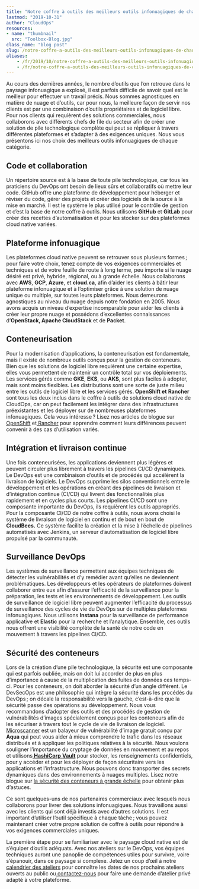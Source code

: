 ```yaml
---
title: "Notre coffre à outils des meilleurs outils infonuagiques de chaque catégorie."
lastmod: "2019-10-31"
author: "CloudOps"
resources:
- name: "thumbnail"
  src: "Toolbox-Blog.jpg"
class_name: "blog post"
slug: /notre-coffre-a-outils-des-meilleurs-outils-infonuagiques-de-chaque-categorie
aliases:
    - /fr/2019/10/notre-coffre-a-outils-des-meilleurs-outils-infonuagiques-de-chaque-categorie/
    - /fr/notre-coffre-a-outils-des-meilleurs-outils-infonuagiques-de-chaque-categorie
---
```


<p>Au cours des dernières années, le nombre d’outils que l’on retrouve dans le paysage infonuagique a explosé, il est parfois difficile de savoir quel est le meilleur pour effectuer un travail précis. Nous sommes agnostiques en matière de nuage et d’outils, car pour nous, la meilleure façon de servir nos clients est par une combinaison d’outils propriétaires et de logiciel libre. Pour nos clients qui requièrent des solutions commerciales, nous collaborons avec différents chefs de file du secteur afin de créer une solution de pile technologique complète qui peut se répliquer à travers différentes plateformes et s’adapter à des exigences uniques. Nous vous présentons ici nos choix des meilleurs outils infonuagiques de chaque catégorie.</p><h2><strong>Code et collaboration</strong></h2><p>Un répertoire source est à la base de toute pile technologique, car tous les praticiens du DevOps ont besoin de lieux sûrs et collaboratifs où mettre leur code. GitHub offre une plateforme de développement pour héberger et réviser du code, gérer des projets et créer des logiciels de la source à la mise en marché. Il est le système le plus utilisé pour le contrôle de gestion et c’est la base de notre coffre à outils. Nous utilisons <strong>GitHub</strong> et <strong>GitLab</strong> pour créer des recettes d’automatisation et pour les stocker sur des plateformes cloud native variées.</p><h2><strong>Plateforme infonuagique</strong></h2><p>Les plateformes cloud native peuvent se retrouver sous plusieurs formes ; pour faire votre choix, tenez compte de vos exigences commerciales et techniques et de votre feuille de route à long terme, peu importe si le nuage désiré est privé, hybride, régional, ou à grande échelle. Nous collaborons avec <strong>AWS</strong>, <strong>GCP</strong>, <strong>Azure</strong>, et <strong>cloud.ca</strong>, afin d’aider les clients à bâtir leur plateforme infonuagique et à l’optimiser grâce à une solution de nuage unique ou multiple, sur toutes leurs plateformes. Nous demeurons agnostiques au niveau du nuage depuis notre fondation en 2005. Nous avons acquis un niveau d’expertise incomparable pour aider les clients à créer leur propre nuage et possédons d’excellentes connaissances d’<strong>OpenStack, Apache CloudStack</strong> et de <strong>Packet</strong>.</p><h2><strong>Conteneurisation</strong></h2><p>Pour la modernisation d’applications, la conteneurisation est fondamentale, mais il existe de nombreux outils conçus pour la gestion de conteneurs. Bien que les solutions de logiciel libre requièrent une certaine expertise, elles vous permettent de maintenir un contrôle total sur vos déploiements. Les services gérés comme <strong>GKE</strong>, <strong>EKS</strong>, ou <strong>AKS</strong>, sont plus faciles à adopter, mais sont moins flexibles. Les distributions sont une sorte de juste milieu entre les outils de logiciel libre et les services gérés.<strong> OpenShift et</strong> <strong>Rancher</strong> sont tous les deux inclus dans le coffre à outils de solutions cloud native de CloudOps, car on peut facilement les intégrer dans des infrastructures préexistantes et les déployer sur de nombreuses plateformes infonuagiques. Cela vous intéresse ? Lisez nos articles de blogue sur<a href="https://www.cloudops.com/fr/2018/05/la-valeur-dopenshift-pour-la-transformation-des-logiciels-dentreprise/"> OpenShift</a> et<a href="https://www.cloudops.com/fr/2018/08/rancher-2-0-de-nouvelles-fonctionnalites-qui-pourraient-vous-interesser/"> Rancher</a> pour apprendre comment leurs différences peuvent convenir à des cas d’utilisation variés.</p><h2><strong>Intégration et livraison continue</strong></h2><p>Une fois conteneurisées, les applications deviennent plus légères et peuvent circuler plus librement à travers les pipelines CI/CD dynamiques. Le DevOps est une combinaison d’outils et de procédés qui accélèrent la livraison de logiciels. Le DevOps supprime les silos conventionnels entre le développement et les opérations en créant des pipelines de livraison et d’intégration continue (CI/CD) qui livrent des fonctionnalités plus rapidement et en cycles plus courts. Les pipelines CI/CD sont une composante importante du DevOps, ils requièrent les outils appropriés. Pour la composante CI/CD de notre coffre à outils, nous avons choisi le système de livraison de logiciel en continu et de bout en bout de <strong>CloudBees.</strong> Ce système facilite la création et la mise à l’échelle de pipelines automatisés avec Jenkins, un serveur d’automatisation de logiciel libre propulsé par la communauté.</p><h2><strong>Surveillance DevOps</strong></h2><p>Les systèmes de surveillance permettent aux équipes techniques de détecter les vulnérabilités et d’y remédier avant qu’elles ne deviennent problématiques. Les développeurs et les opérateurs de plateformes doivent collaborer entre eux afin d’assurer l’efficacité de la surveillance pour la préparation, les tests et les environnements de développement. Les outils de surveillance de logiciel libre peuvent augmenter l’efficacité du processus de surveillance des cycles de vie du DevOps sur de multiples plateformes infonuagiques. Nous utilisons <strong>Instana</strong> pour la surveillance de performance applicative et <strong>Elastic</strong> pour la recherche et l’analytique. Ensemble, ces outils nous offrent une visibilité complète de la santé de notre code en mouvement à travers les pipelines CI/CD.</p><h2><strong>Sécurité des conteneurs</strong></h2><p>Lors de la création d’une pile technologique, la sécurité est une composante qui est parfois oubliée, mais on doit lui accorder de plus en plus d’importance à cause de la multiplication des fuites de données ces temps-ci. Pour les conteneurs, on doit aborder la sécurité d’un angle différent. Le DevSecOps est une philosophie qui intègre la sécurité dans les procédés du DevOps ; on décale la responsabilité vers la gauche, c’est-à-dire que la sécurité passe des opérations au développement. Nous vous recommandons d’adopter des outils et des procédés de gestion de vulnérabilités d’images spécialement conçus pour les conteneurs afin de les sécuriser à travers tout le cycle de vie de livraison de logiciel. <a href="https://t.sidekickopen75.com/s1t/c/5/f18dQhb0S7lM8dDMPbW2n0x6l2B9nMJN7t5X-FdSD1CW7fRVsP3MPb0nV19DCW3QqW6x103?t=http://github.com/aquasecurity/microscanner&amp;si=7000000000395463&amp;pi=f4aeb9b1-196d-49e1-f943-4bbee4cbd32c">Microscanner</a> est un balayeur de vulnérabilité d’image gratuit conçu par <strong>Aqua</strong> qui peut vous aider à mieux comprendre le trafic dans les réseaux distribués et à appliquer les politiques relatives à la sécurité. Nous voulons souligner l’importance du cryptage de données en mouvement et au repos et utilisons<a href="https://www.hashicorp.com/products/vault/"> <strong>HashiCorp</strong> <strong>Vault</strong></a> pour stocker, les renseignements confidentiels, pour y accéder et pour les déployer de façon sécuritaire vers les applications et l’infrastructure. Nous pouvons donc transporter des secrets dynamiques dans des environnements à nuages multiples. Lisez notre blogue sur <a href="https://www.cloudops.com/fr/2019/01/un-bref-guide-sur-la-securisation-des-conteneurs-a-grande-echelle/">la sécurité des conteneurs à grande échelle</a> pour obtenir plus d’astuces.</p><p>Ce sont quelques-uns de nos partenaires commerciaux avec lesquels nous collaborons pour livrer des solutions infonuagiques. Nous travaillons aussi avec les clients qui sont déjà investis avec d’autres solutions. Il est important d’utiliser l’outil spécifique à chaque tâche ; vous pouvez maintenant créer votre propre solution de coffre à outils pour répondre à vos exigences commerciales uniques.&nbsp;</p><p>La première étape pour se familiariser avec le paysage cloud native est de s’équiper d’outils adéquats. Avec nos ateliers sur le DevOps, vos équipes techniques auront une panoplie de compétences utiles pour survivre, voire s’épanouir, dans ce paysage si complexe. Jetez un coup d’œil à notre<a href="https://www.cloudops.com/fr/calendrier-des-ateliers/#True"> calendrier des ateliers</a> pour connaître les dates de nos prochains ateliers ouverts au public ou<a href="https://info.cloudops.com/workshops"> contactez-nous</a> pour faire une demande d’atelier privé adapté à votre plateforme.&nbsp;</p>
